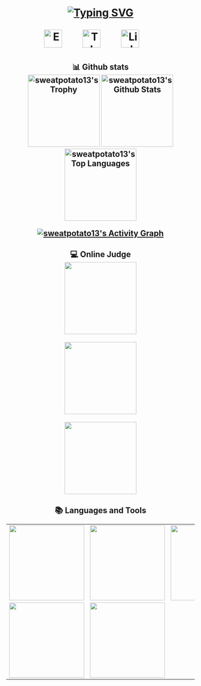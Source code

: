 <h1 align="center">

<!-- Typing SVG -->

[![Typing SVG](https://readme-typing-svg.herokuapp.com?font=Consolas&size=30&pause=1000&center=true&vCenter=true&width=435&lines=Cute_Wisp;Backend+Developer;Blockchain+Developer)](https://git.io/typing-svg)

<!-- Social icons section -->
<p align="center">
  <a href="mailto:sweatpotato13@gmail.com"><img width="48px" alt="Email" title="Email" src="https://img.icons8.com/plasticine/344/gmail-new.png"/></a>
  &#8287;&#8287;&#8287;&#8287;&#8287;
  <a href="https://telegram.me/CuteWisp"><img width="48px" alt="Telegram" title="Telegram" src="https://img.icons8.com/plasticine/2x/telegram-app.png"/></a>
  &#8287;&#8287;&#8287;&#8287;&#8287;
  <a href="https://www.linkedin.com/in/chorong-jang-06394b204/"><img width="48px" alt="Linkedin" title="Linkedin" src="https://i.imgur.com/CsrO0Xn.png"/></a>
  &#8287;&#8287;&#8287;&#8287;&#8287;
</p>
</h1>

<h2 align="center"> 📊 Github stats

<div align="center">
  <a href="https://github.com/sweatpotato13"><img alt="sweatpotato13's Trophy" src="https://github-profile-trophy.vercel.app/?username=sweatpotato13&column=7&no-bg=true&no-frame=true&theme=juicyfresh" height="192px"/></a>
  <a href="https://github.com/anuraghazra/github-readme-stats"><img alt="sweatpotato13's Github Stats" src="https://github-readme-streak-stats.herokuapp.com/?user=sweatpotato13&hide_border=true&theme=react" height="192px"/></a>
  <a href="https://github.com/anuraghazra/github-readme-stats"><img alt="sweatpotato13's Top Languages" src="https://github-readme-stats.vercel.app/api/top-langs/?username=sweatpotato13&langs_count=8&layout=compact&theme=react&hide_border=true&bg_color=1F222E&title_color=F85D7F&icon_color=F8D866&hide=Jupyter%20Notebook" height="192px"/></a>

<a href="https://github.com/ashutosh00710/github-readme-activity-graph"><img alt="sweatpotato13's Activity Graph" src="https://github-readme-activity-graph.cyclic.app/graph/?username=sweatpotato13&bg_color=1F222E&color=F8D866&line=F85D7F&point=FFFFFF&hide_border=true" /></a>

<div>

</h2>

<h2 align="center"> 💻 Online Judge

<div align="center">
  <a href="https://solved.ac/sweatpotato"><img src="http://mazassumnida.wtf/api/v2/generate_badge?boj=sweatpotato" height="192px"/></a>

  <a href="https://codeforces.com/profile/CuteWisp"><img src="https://psbadge.herokuapp.com/cf/CuteWisp" height="192px"/></a>

  <a href="https://atcoder.jp/users/CuteWisp"><img src="https://psbadge.herokuapp.com/ac/CuteWisp" height="192px"/></a>
<div>

</h2>


<h2 align="center"> 📚 Languages and Tools

<br>

<table>
  <tr>
      <td><img src="https://cdn.iconscout.com/icon/free/png-256/c-57-1175191.png" width="200"></td>
      <td><img src="https://cdn.iconscout.com/icon/free/png-256/c-4-226082.png" width="200"></td>
      <td><img src="https://cdn.iconscout.com/icon/premium/png-256-thumb/node-js-5363131-4488920.png" width="200"></td>
      <td><img src="https://cdn.iconscout.com/icon/free/png-256/javascript-1-225993.png?raw=true" width="200"></td>
      <td><img src="https://cdn.iconscout.com/icon/free/png-256/typescript-3521774-2945272.png" width="200"></td>
      <td><img src="https://cdn.iconscout.com/icon/free/png-256/rust-3521686-2945130.png" width="200"></td>
      <td><img src="https://cdn.icon-icons.com/icons2/2699/PNG/512/nestjs_logo_icon_168087.png" width="200"></td>
      <td><img src="https://cdn.iconscout.com/icon/free/png-256/ethereum-3521413-2944857.png" width="200"></td>
      <td><img src="https://cdn.iconscout.com/icon/free/png-256/eos-3-645901.png" width="200"></td>
      <td><img src="https://cdn.iconscout.com/icon/free/png-256/social-275-116309.png" width="200"></td>
      <td><img src="https://cdn.iconscout.com/icon/free/png-256/kubernetes-5285261-4406698.png" width="200"></td>
  </tr>
  <tr>
    <td><img src="https://camo.githubusercontent.com/2297aeb5bcb2b38bb190fcae27e1bf9b0fe08699446c23d48585443881bce4c3/68747470733a2f2f63646e2e69636f6e73636f75742e636f6d2f69636f6e2f667265652f706e672d3132382f6769742d31382d313137353231392e706e67" width="200"></td>
    <td><img src="https://cdn.iconscout.com/icon/free/png-256/visual-studio-code-3251603-2724650.png?raw=true" width="200"></td>
  </tr>
</table>

</h2>
